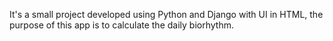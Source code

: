 It's a small project developed using Python and Django with UI in HTML, the purpose of this app is to calculate the daily biorhythm.
